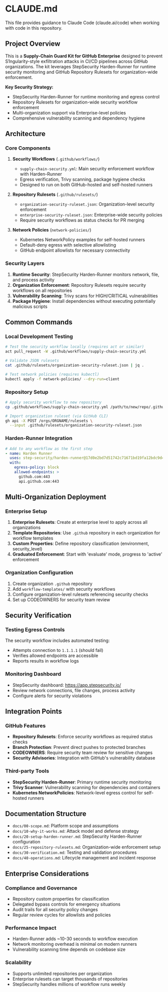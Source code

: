# CLAUDE.md

This file provides guidance to Claude Code (claude.ai/code) when working with code in this repository.

## Project Overview

This is a **Supply-Chain Guard Kit for GitHub Enterprise** designed to prevent S1ngularity-style exfiltration attacks in CI/CD pipelines across GitHub organizations. The kit leverages StepSecurity Harden-Runner for runtime security monitoring and GitHub Repository Rulesets for organization-wide enforcement.

**Key Security Strategy:**
- StepSecurity Harden-Runner for runtime monitoring and egress control
- Repository Rulesets for organization-wide security workflow enforcement
- Multi-organization support via Enterprise-level policies
- Comprehensive vulnerability scanning and dependency hygiene

## Architecture

### Core Components

1. **Security Workflows** (`.github/workflows/`)
   - `supply-chain-security.yml`: Main security enforcement workflow with Harden-Runner
   - Egress verification, Trivy scanning, package hygiene checks
   - Designed to run on both GitHub-hosted and self-hosted runners

2. **Repository Rulesets** (`.github/rulesets/`)
   - `organization-security-ruleset.json`: Organization-level security enforcement
   - `enterprise-security-ruleset.json`: Enterprise-wide security policies
   - Require security workflows as status checks for PR merging

3. **Network Policies** (`network-policies/`)
   - Kubernetes NetworkPolicy examples for self-hosted runners
   - Default-deny egress with selective allowlisting
   - GitHub endpoint allowlists for necessary connectivity

### Security Layers

1. **Runtime Security**: StepSecurity Harden-Runner monitors network, file, and process activity
2. **Organization Enforcement**: Repository Rulesets require security workflows on all repositories
3. **Vulnerability Scanning**: Trivy scans for HIGH/CRITICAL vulnerabilities
4. **Package Hygiene**: Install dependencies without executing potentially malicious scripts

## Common Commands

### Local Development Testing
```bash
# Test the security workflow locally (requires act or similar)
act pull_request -W .github/workflows/supply-chain-security.yml

# Validate JSON rulesets
cat .github/rulesets/organization-security-ruleset.json | jq .

# Test network policies (requires kubectl)
kubectl apply -f network-policies/ --dry-run=client
```

### Repository Setup
```bash
# Apply security workflow to new repository
cp .github/workflows/supply-chain-security.yml /path/to/new/repo/.github/workflows/

# Import organization ruleset (via GitHub CLI)
gh api -X POST /orgs/ORGNAME/rulesets \
  --input .github/rulesets/organization-security-ruleset.json
```

### Harden-Runner Integration
```yaml
# Add to any workflow as the first step
- name: Harden Runner
  uses: step-security/harden-runner@17d0e2bd7d51742c71671bd19fa12bdc9d40a3d6 # v2.8.1
  with:
    egress-policy: block
    allowed-endpoints: >
      github.com:443
      api.github.com:443
```

## Multi-Organization Deployment

### Enterprise Setup
1. **Enterprise Rulesets**: Create at enterprise level to apply across all organizations
2. **Template Repositories**: Use `.github` repository in each organization for workflow templates
3. **Custom Properties**: Define repository classification (environment, security_level)
4. **Graduated Enforcement**: Start with 'evaluate' mode, progress to 'active' enforcement

### Organization Configuration
1. Create organization `.github` repository
2. Add `workflow-templates/` with security workflows
3. Configure organization-level rulesets referencing security checks
4. Set up CODEOWNERS for security team review

## Security Verification

### Testing Egress Controls
The security workflow includes automated testing:
- Attempts connection to `1.1.1.1` (should fail)
- Verifies allowed endpoints are accessible
- Reports results in workflow logs

### Monitoring Dashboard
- StepSecurity dashboard: https://app.stepsecurity.io/
- Review network connections, file changes, process activity
- Configure alerts for security violations

## Integration Points

### GitHub Features
- **Repository Rulesets**: Enforce security workflows as required status checks
- **Branch Protection**: Prevent direct pushes to protected branches
- **CODEOWNERS**: Require security team review for sensitive changes
- **Security Advisories**: Integration with GitHub's vulnerability database

### Third-party Tools
- **StepSecurity Harden-Runner**: Primary runtime security monitoring
- **Trivy Scanner**: Vulnerability scanning for dependencies and containers
- **Kubernetes NetworkPolicies**: Network-level egress control for self-hosted runners

## Documentation Structure

- `docs/00-scope.md`: Platform scope and assumptions
- `docs/10-why-it-works.md`: Attack model and defense strategy
- `docs/20-setup-harden-runner.md`: StepSecurity Harden-Runner configuration
- `docs/25-repository-rulesets.md`: Organization-wide enforcement setup
- `docs/30-verification.md`: Testing and validation procedures
- `docs/40-operations.md`: Lifecycle management and incident response

## Enterprise Considerations

### Compliance and Governance
- Repository custom properties for classification
- Delegated bypass controls for emergency situations
- Audit trails for all security policy changes
- Regular review cycles for allowlists and policies

### Performance Impact
- Harden-Runner adds ~10-30 seconds to workflow execution
- Network monitoring overhead is minimal on modern runners
- Vulnerability scanning time depends on codebase size

### Scalability
- Supports unlimited repositories per organization
- Enterprise rulesets can target thousands of repositories
- StepSecurity handles millions of workflow runs weekly